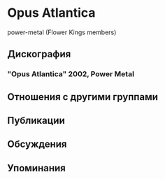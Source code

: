 # Opus Atlantica

power-metal (Flower Kings members)

## Дискография

### "Opus Atlantica" 2002, Power Metal




## Отношения с другими группами


## Публикации


## Обсуждения


## Упоминания


